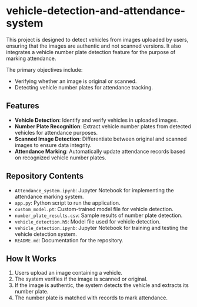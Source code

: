 # vehicle-detection-and-attendance-system

This project is designed to detect vehicles from images uploaded by users, ensuring that the images are authentic and not scanned versions. It also integrates a vehicle number plate detection feature for the purpose of marking attendance. 

The primary objectives include:
- Verifying whether an image is original or scanned.
- Detecting vehicle number plates for attendance tracking.

## Features
- **Vehicle Detection**: Identify and verify vehicles in uploaded images.
- **Number Plate Recognition**: Extract vehicle number plates from detected vehicles for attendance purposes.
- **Scanned Image Detection**: Differentiate between original and scanned images to ensure data integrity.
- **Attendance Marking**: Automatically update attendance records based on recognized vehicle number plates.

## Repository Contents
- `Attendance_system.ipynb`: Jupyter Notebook for implementing the attendance marking system.
- `app.py`: Python script to run the application.
- `custom_model.pt`: Custom-trained model file for vehicle detection.
- `number_plate_results.csv`: Sample results of number plate detection.
- `vehicle_detection.h5`: Model file used for vehicle detection.
- `vehicle_detection.ipynb`: Jupyter Notebook for training and testing the vehicle detection system.
- `README.md`: Documentation for the repository.


## How It Works
1. Users upload an image containing a vehicle.
2. The system verifies if the image is scanned or original.
3. If the image is authentic, the system detects the vehicle and extracts its number plate.
4. The number plate is matched with records to mark attendance.
